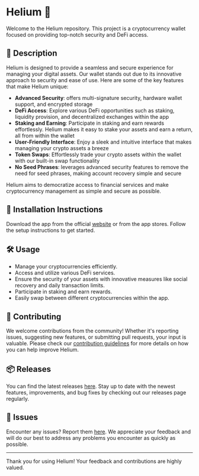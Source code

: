 
# Helium 🚀

Welcome to the Helium repository. This project is a cryptocurrency wallet focused on providing top-notch security and DeFi access.

## 📜 Description

Helium is designed to provide a seamless and secure experience for managing your digital assets. Our wallet stands out due to its innovative approach to security and ease of use. Here are some of the key features that make Helium unique:

- **Advanced Security**: offers multi-signature security, hardware wallet support, and encrypted storage
- **DeFi Access**: Explore various DeFi opportunities such as staking, liquidity provision, and decentralized exchanges within the app
- **Staking and Earning**: Participate in staking and earn rewards effortlessly. Helium makes it easy to stake your assets and earn a return, all from within the wallet
- **User-Friendly Interface**: Enjoy a sleek and intuitive interface that makes managing your crypto assets a breeze
- **Token Swaps**: Effortlessly trade your crypto assets within the wallet with our built-in swap functionality
- **No Seed Phrases**: leverages advanced security features to remove the need for seed phrases, making account recovery simple and secure

Helium aims to democratize access to financial services and make cryptocurrency management as simple and secure as possible.

## 🚀 Installation Instructions

Download the app from the official [website](https://www.example.com) or from the app stores. Follow the setup instructions to get started.

## 🛠️ Usage

- Manage your cryptocurrencies efficiently.
- Access and utilize various DeFi services.
- Ensure the security of your assets with innovative measures like social recovery and daily transaction limits.
- Participate in staking and earn rewards.
- Easily swap between different cryptocurrencies within the app.

## 🤝 Contributing

We welcome contributions from the community! Whether it's reporting issues, suggesting new features, or submitting pull requests, your input is valuable. Please check our [contribution guidelines](../../contributing) for more details on how you can help improve Helium.

## 📦 Releases

You can find the latest releases [here](../../releases). Stay up to date with the newest features, improvements, and bug fixes by checking out our releases page regularly.

## 🐛 Issues

Encounter any issues? Report them [here](../../issues). We appreciate your feedback and will do our best to address any problems you encounter as quickly as possible.

---

Thank you for using Helium! Your feedback and contributions are highly valued.
